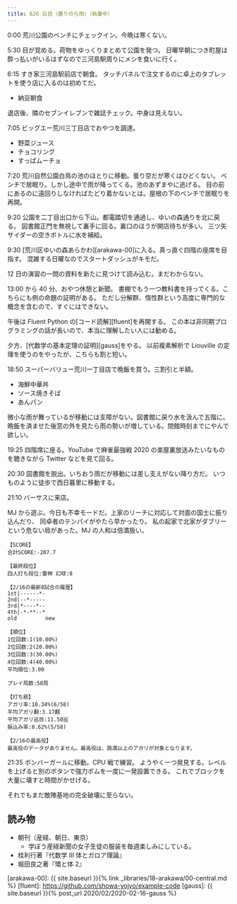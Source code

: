 ```yaml
---
title: 626 日目（曇りのち雨）（執筆中）
---
```


0:00 荒川公園のベンチにチェックイン。今晩は寒くない。

5:30 目が覚める。荷物をゆっくりまとめて公園を発つ。
日曜早朝につき町屋は酔っ払いがいるはずなので三河島駅周りにメシを食いに行く。

6:15 すき家三河島駅前店で朝食。
タッチパネルで注文するのに卓上のタブレットを使う店に入るのは初めてだ。

* 納豆朝食

退店後、隣のセブンイレブンで雑誌チェック。中身は見えない。

7:05 ビッグエー荒川三丁目店でおやつを調達。

* 野菜ジュース
* チョコリング
* すっぱムーチョ

7:20 荒川自然公園白鳥の池のほとりに移動。曇り空だが寒くはひどくない。
ベンチで居眠り。しかし途中で雨が降ってくる。池のあずまやに逃げる。
目の前にあるのに遠回りしなければたどり着かないとは。屋根の下のベンチで居眠りを再開。

9:20 公園を二丁目出口から下山。都電踏切を通過し、ゆいの森通りを北に戻る。
図書館正門を無視して裏手に回る。裏口のほうが開店待ちが多い。
三ツ矢サイダーの空きボトルに水を補給。

9:30 [荒川区ゆいの森あらかわ][arakawa-00]に入る。真っ直ぐ四階の座席を目指す。
混雑する日曜なのでスタートダッシュがキモだ。

12 日の演習の一問の資料を新たに見つけて読み込む。まだわからない。

13:00 から 40 分、おやつ休憩と新聞。
書棚でもう一つ教科書を持ってくる。こちらにも例の命題の証明がある。
ただし分解群、惰性群という高度に専門的な概念を含むので、すぐにはできない。

午後は Fluent Python の[コード読解][fluent]を再開する。
この本は非同期プログラミングの話が長いので、本当に理解したい人には勧める。

夕方、[代数学の基本定理の証明][gauss]をやる。
以前複素解析で Liouville の定理を使うのをやったが、こちらも割と短い。

18:50 スーパーバリュー荒川一丁目店で晩飯を買う。三割引と半額。

* 海鮮中華丼
* ソース焼きそば
* あんパン

微小な雨が舞っているが移動には支障がない。図書館に戻り水を汲んで五階に。
晩飯を済ませた後窓の外を見たら雨の勢いが増している。閉館時刻までにやんで欲しい。

19:25 四階席に座る。YouTube で麻雀最強戦 2020 の楽屋裏放送みたいなものを聴きながら
Twitter などを見て回る。

20:30 図書館を脱出。いちおう雨だが移動には差し支えがない降り方だ。
いつものように徒歩で西日暮里に移動する。

21:10 バーサスに来店。

MJ から遊ぶ。今日も不幸モードだ。上家のリーチに対応して対面の国士に振り込んだり、
同卓者のテンパイがやたら早かったり。
私の起家で北家がダブリーという危ない局があった。MJ の人和は倍満扱い。

```text
【SCORE】
合計SCORE:-207.7

【最終段位】
四人打ち段位:雷神 幻球:8

【2/16の最新8試合の履歴】
1st|------*-
2nd|--*-----
3rd|*----*--
4th|-*-**--*
old         new

【順位】
1位回数:1(10.00%)
2位回数:2(20.00%)
3位回数:3(30.00%)
4位回数:4(40.00%)
平均順位:3.00

プレイ局数:58局

【打ち筋】
アガリ率:10.34%(6/58)
平均アガリ翻:3.17翻
平均アガリ巡目:11.50巡
振込み率:8.62%(5/58)

【2/16の最高役】
最高役のデータがありません。最高役は、跳満以上のアガリが対象となります。
```

21:35 ボンバーガールに移動。CPU 戦で練習。
ようやく一つ発見する。レベルを上げると別のボタンで強力ボムを一度に一発設置できる。
これでブロックを大量に壊すと時間がかせげる。

それでもまだ敵陣基地の完全破壊に至らない。

## 読み物

* 朝刊（産経、朝日、東京）
  * 学ぼう産経新聞の女子生徒の服装を毎週楽しみにしている。
* 桂利行著『代数学 III 体とガロア理論』
* 堀田良之著『環と体 2』

[arakawa-00]: {{ site.baseurl }}{% link _libraries/18-arakawa/00-central.md %}
[fluent]: <https://github.com/showa-yojyo/example-code>
[gauss]: {{ site.baseurl }}{% post_url 2020/02/2020-02-16-gauss %}
